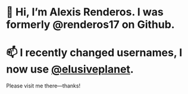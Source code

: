 # 👋 Hi, I’m Alexis Renderos. I was formerly @renderos17 on Github.
# 📫 **I recently changed usernames, I now use [@elusiveplanet](https://github.com/elusiveplanet).**
Please visit me there—thanks!
